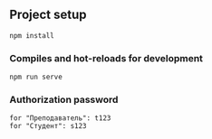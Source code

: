 ## Project setup

```
npm install
```

### Compiles and hot-reloads for development

```
npm run serve
```

### Authorization password

```
for "Преподаватель": t123
for "Студент": s123
```
